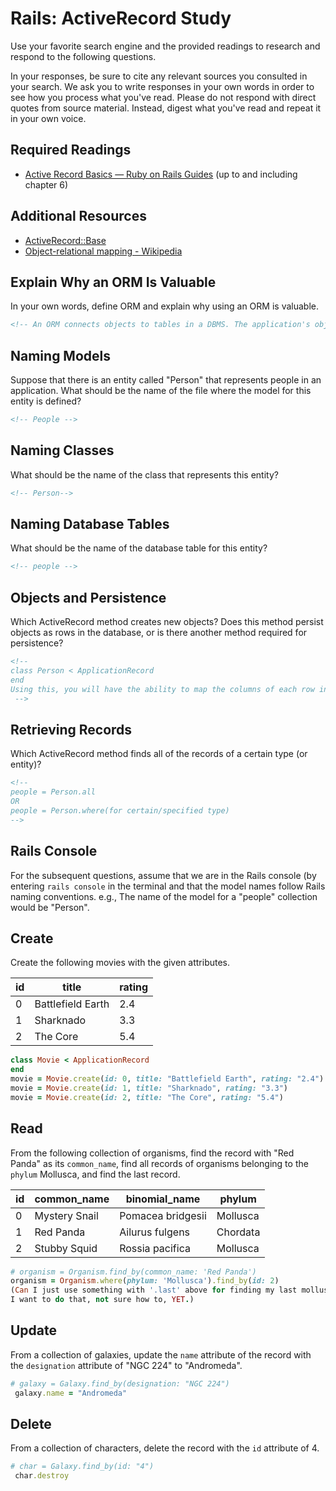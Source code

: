 # Rails: ActiveRecord Study

Use your favorite search engine and the provided readings to research and
respond to the following questions.

In your responses, be sure to cite any relevant sources you consulted in your
search. We ask you to write responses in your own words in order to see how you
process what you've read. Please do not respond with direct quotes from source
material. Instead, digest what you've read and repeat it in your own voice.

## Required Readings

-   [Active Record Basics — Ruby on Rails Guides](http://guides.rubyonrails.org/active_record_basics.html)
    (up to and including chapter 6)

## Additional Resources
-   [ActiveRecord::Base](http://api.rubyonrails.org/classes/ActiveRecord/Base.html)
-   [Object-relational mapping - Wikipedia](https://en.wikipedia.org/wiki/Object-relational_mapping)

## Explain Why an ORM Is Valuable

In your own words, define ORM and explain why using an ORM is valuable.

```md
<!-- An ORM connects objects to tables in a DBMS. The application's object's stored properties and relationships can be more easily stored and retrieved without using SQL and less code (providing convenience to the developer). -->
```

## Naming Models

Suppose that there is an entity called "Person" that represents people in an
application. What should be the name of the file where the model for this entity
is defined?

```md
<!-- People -->
```

## Naming Classes

What should be the name of the class that represents this entity?

```md
<!-- Person-->
```

## Naming Database Tables

What should be the name of the database table for this entity?

```md
<!-- people -->
```

## Objects and Persistence

Which ActiveRecord method creates new objects? Does this method persist objects
as rows in the database, or is there another method required for persistence?

```md
<!--
class Person < ApplicationRecord
end
Using this, you will have the ability to map the columns of each row in that table with the attributes of the instances of the Person model.
 -->
```

## Retrieving Records

Which ActiveRecord method finds all of the records of a certain type (or
entity)?

```md
<!--
people = Person.all
OR
people = Person.where(for certain/specified type)
-->
```

## Rails Console

For the subsequent questions, assume that we are in the Rails console (by
entering `rails console` in the terminal and that the model names follow Rails
naming conventions.  e.g., The name of the model for a "people" collection would
be "Person".

## Create

Create the following movies with the given attributes.

| id | title | rating |
| --- | --- | --- |
| 0 | Battlefield Earth | 2.4 |
| 1 | Sharknado | 3.3 |
| 2 | The Core | 5.4 |

```ruby
class Movie < ApplicationRecord
end
movie = Movie.create(id: 0, title: "Battlefield Earth", rating: "2.4")
movie = Movie.create(id: 1, title: "Sharknado", rating: "3.3")
movie = Movie.create(id: 2, title: "The Core", rating: "5.4")
```

## Read

From the following collection of organisms, find the record with "Red Panda" as
its `common_name`, find all records of organisms belonging to the `phylum`
Mollusca, and find the last record.

| id | common_name | binomial_name | phylum |
| --- | --- | --- | --- |
| 0 | Mystery Snail | Pomacea bridgesii | Mollusca |
| 1 | Red Panda | Ailurus fulgens | Chordata |
| 2 | Stubby Squid | Rossia pacifica | Mollusca |

```ruby
# organism = Organism.find_by(common_name: 'Red Panda')
organism = Organism.where(phylum: 'Mollusca').find_by(id: 2)
(Can I just use something with '.last' above for finding my last mollusca organism?
I want to do that, not sure how to, YET.)
```

## Update

From a collection of galaxies, update the `name` attribute of the record with
the `designation` attribute of "NGC 224" to "Andromeda".

```ruby
# galaxy = Galaxy.find_by(designation: "NGC 224")
 galaxy.name = "Andromeda"
```

## Delete

From a collection of characters, delete the record with the `id` attribute of 4.

```ruby
# char = Galaxy.find_by(id: "4")
 char.destroy
```
